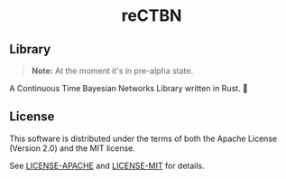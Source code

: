 <div align="center">

# reCTBN

</div>

## Library

> **Note:** At the moment it's in pre-alpha state.

A Continuous Time Bayesian Networks Library written in Rust. 🦀



## License

This software is distributed under the terms of both the Apache License
(Version 2.0) and the MIT license.

See [LICENSE-APACHE](./LICENSE-APACHE) and [LICENSE-MIT](./LICENSE-MIT) for
details.
